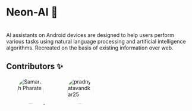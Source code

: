 # Neon-AI 🤖
<br>
AI assistants on Android devices are designed to help users perform various tasks using natural language processing and artificial intelligence algorithms.
Recreated on the basis of existing information over web.

## Contributors ✨

<p>
  <a href="https://github.com/samarthpharate" style="margin: 0 30px;">
    <img src="https://avatars.githubusercontent.com/samarthpharate" width="70px;" style="border-radius: 50%;" alt="Samarth Pharate"/>
  </a>

  <a href="https://github.com/pradnyatavandkar25" style="margin: 0 30px;">
    <img src="https://avatars.githubusercontent.com/pradnyatavandkar25" width="70px;" style="border-radius:50%;" alt="pradnyatavandkar25"/>
  </a>
  <!-- Add more contributors in the same way -->
</p>